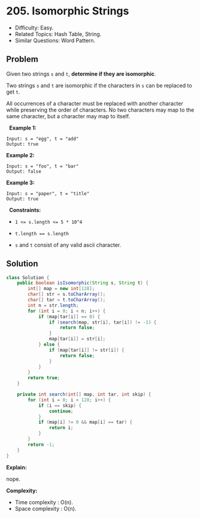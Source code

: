 # 205. Isomorphic Strings

- Difficulty: Easy.
- Related Topics: Hash Table, String.
- Similar Questions: Word Pattern.

## Problem

Given two strings ```s``` and ```t```, **determine if they are isomorphic**.

Two strings ```s``` and ```t``` are isomorphic if the characters in ```s``` can be replaced to get ```t```.

All occurrences of a character must be replaced with another character while preserving the order of characters. No two characters may map to the same character, but a character may map to itself.

 
**Example 1:**
```
Input: s = "egg", t = "add"
Output: true
```

**Example 2:**
```
Input: s = "foo", t = "bar"
Output: false
```

**Example 3:**
```
Input: s = "paper", t = "title"
Output: true
```
 
**Constraints:**


	
- ```1 <= s.length <= 5 * 10^4```
	
- ```t.length == s.length```
	
- ```s``` and ```t``` consist of any valid ascii character.



## Solution

```java
class Solution {
    public boolean isIsomorphic(String s, String t) {
        int[] map = new int[128];
        char[] str = s.toCharArray();
        char[] tar = t.toCharArray();
        int n = str.length;
        for (int i = 0; i < n; i++) {
            if (map[tar[i]] == 0) {
                if (search(map, str[i], tar[i]) != -1) {
                    return false;
                }
                map[tar[i]] = str[i];
            } else {
                if (map[tar[i]] != str[i]) {
                    return false;
                }
            }
        }
        return true;
    }

    private int search(int[] map, int tar, int skip) {
        for (int i = 0; i < 128; i++) {
            if (i == skip) {
                continue;
            }
            if (map[i] != 0 && map[i] == tar) {
                return i;
            }
        }
        return -1;
    }
}
```

**Explain:**

nope.

**Complexity:**

* Time complexity : O(n).
* Space complexity : O(n).
